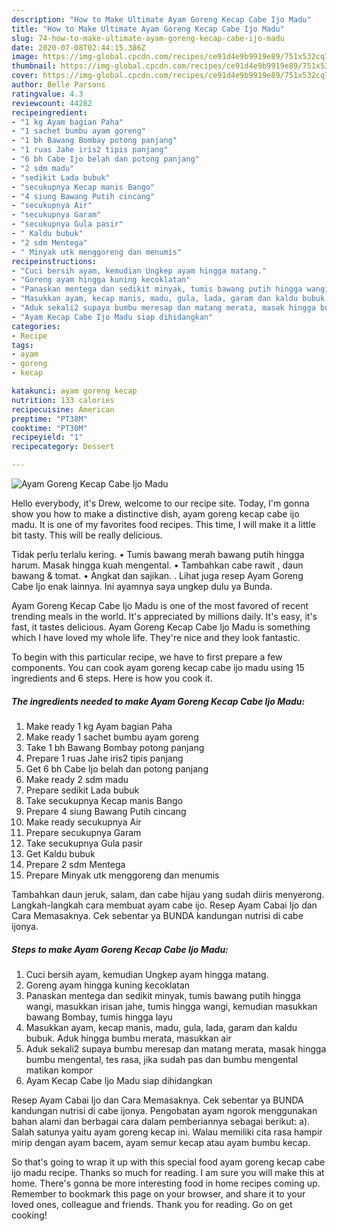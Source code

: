 ```yaml
---
description: "How to Make Ultimate Ayam Goreng Kecap Cabe Ijo Madu"
title: "How to Make Ultimate Ayam Goreng Kecap Cabe Ijo Madu"
slug: 74-how-to-make-ultimate-ayam-goreng-kecap-cabe-ijo-madu
date: 2020-07-08T02:44:15.386Z
image: https://img-global.cpcdn.com/recipes/ce91d4e9b9919e89/751x532cq70/ayam-goreng-kecap-cabe-ijo-madu-foto-resep-utama.jpg
thumbnail: https://img-global.cpcdn.com/recipes/ce91d4e9b9919e89/751x532cq70/ayam-goreng-kecap-cabe-ijo-madu-foto-resep-utama.jpg
cover: https://img-global.cpcdn.com/recipes/ce91d4e9b9919e89/751x532cq70/ayam-goreng-kecap-cabe-ijo-madu-foto-resep-utama.jpg
author: Belle Parsons
ratingvalue: 4.3
reviewcount: 44282
recipeingredient:
- "1 kg Ayam bagian Paha"
- "1 sachet bumbu ayam goreng"
- "1 bh Bawang Bombay potong panjang"
- "1 ruas Jahe iris2 tipis panjang"
- "6 bh Cabe Ijo belah dan potong panjang"
- "2 sdm madu"
- "sedikit Lada bubuk"
- "secukupnya Kecap manis Bango"
- "4 siung Bawang Putih cincang"
- "secukupnya Air"
- "secukupnya Garam"
- "secukupnya Gula pasir"
- " Kaldu bubuk"
- "2 sdm Mentega"
- " Minyak utk menggoreng dan menumis"
recipeinstructions:
- "Cuci bersih ayam, kemudian Ungkep ayam hingga matang."
- "Goreng ayam hingga kuning kecoklatan"
- "Panaskan mentega dan sedikit minyak, tumis bawang putih hingga wangi, masukkan irisan jahe, tumis hingga wangi, kemudian masukkan bawang Bombay, tumis hingga layu"
- "Masukkan ayam, kecap manis, madu, gula, lada, garam dan kaldu bubuk. Aduk hingga bumbu merata, masukkan air"
- "Aduk sekali2 supaya bumbu meresap dan matang merata, masak hingga bumbu mengental, tes rasa, jika sudah pas dan bumbu mengental matikan kompor"
- "Ayam Kecap Cabe Ijo Madu siap dihidangkan"
categories:
- Recipe
tags:
- ayam
- goreng
- kecap

katakunci: ayam goreng kecap 
nutrition: 133 calories
recipecuisine: American
preptime: "PT38M"
cooktime: "PT30M"
recipeyield: "1"
recipecategory: Dessert

---
```



![Ayam Goreng Kecap Cabe Ijo Madu](https://img-global.cpcdn.com/recipes/ce91d4e9b9919e89/751x532cq70/ayam-goreng-kecap-cabe-ijo-madu-foto-resep-utama.jpg)

Hello everybody, it's Drew, welcome to our recipe site. Today, I'm gonna show you how to make a distinctive dish, ayam goreng kecap cabe ijo madu. It is one of my favorites food recipes. This time, I will make it a little bit tasty. This will be really delicious.

Tidak perlu terlalu kering. • Tumis bawang merah bawang putih hingga harum. Masak hingga kuah mengental. • Tambahkan cabe rawit , daun bawang &amp; tomat. • Angkat dan sajikan. . Lihat juga resep Ayam Goreng Cabe Ijo enak lainnya. Ini ayamnya saya ungkep dulu ya Bunda.

Ayam Goreng Kecap Cabe Ijo Madu is one of the most favored of recent trending meals in the world. It's appreciated by millions daily. It's easy, it's fast, it tastes delicious. Ayam Goreng Kecap Cabe Ijo Madu is something which I have loved my whole life. They're nice and they look fantastic.


To begin with this particular recipe, we have to first prepare a few components. You can cook ayam goreng kecap cabe ijo madu using 15 ingredients and 6 steps. Here is how you cook it.

<!--inarticleads1-->

##### The ingredients needed to make Ayam Goreng Kecap Cabe Ijo Madu:

1. Make ready 1 kg Ayam bagian Paha
1. Make ready 1 sachet bumbu ayam goreng
1. Take 1 bh Bawang Bombay potong panjang
1. Prepare 1 ruas Jahe iris2 tipis panjang
1. Get 6 bh Cabe Ijo belah dan potong panjang
1. Make ready 2 sdm madu
1. Prepare sedikit Lada bubuk
1. Take secukupnya Kecap manis Bango
1. Prepare 4 siung Bawang Putih cincang
1. Make ready secukupnya Air
1. Prepare secukupnya Garam
1. Take secukupnya Gula pasir
1. Get  Kaldu bubuk
1. Prepare 2 sdm Mentega
1. Prepare  Minyak utk menggoreng dan menumis


Tambahkan daun jeruk, salam, dan cabe hijau yang sudah diiris menyerong. Langkah-langkah cara membuat ayam cabe ijo. Resep Ayam Cabai Ijo dan Cara Memasaknya. Cek sebentar ya BUNDA kandungan nutrisi di cabe ijonya. 

<!--inarticleads2-->

##### Steps to make Ayam Goreng Kecap Cabe Ijo Madu:

1. Cuci bersih ayam, kemudian Ungkep ayam hingga matang.
1. Goreng ayam hingga kuning kecoklatan
1. Panaskan mentega dan sedikit minyak, tumis bawang putih hingga wangi, masukkan irisan jahe, tumis hingga wangi, kemudian masukkan bawang Bombay, tumis hingga layu
1. Masukkan ayam, kecap manis, madu, gula, lada, garam dan kaldu bubuk. Aduk hingga bumbu merata, masukkan air
1. Aduk sekali2 supaya bumbu meresap dan matang merata, masak hingga bumbu mengental, tes rasa, jika sudah pas dan bumbu mengental matikan kompor
1. Ayam Kecap Cabe Ijo Madu siap dihidangkan


Resep Ayam Cabai Ijo dan Cara Memasaknya. Cek sebentar ya BUNDA kandungan nutrisi di cabe ijonya. Pengobatan ayam ngorok menggunakan bahan alami dan berbagai cara dalam pemberiannya sebagai berikut: a). Salah satunya yaitu ayam goreng kecap ini. Walau memiliki cita rasa hampir mirip dengan ayam bacem, ayam semur kecap atau ayam bumbu kecap. 

So that's going to wrap it up with this special food ayam goreng kecap cabe ijo madu recipe. Thanks so much for reading. I am sure you will make this at home. There's gonna be more interesting food in home recipes coming up. Remember to bookmark this page on your browser, and share it to your loved ones, colleague and friends. Thank you for reading. Go on get cooking!
